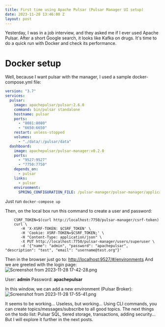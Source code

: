 ```yaml
---
title: First time using Apache Pulsar (Pulsar Manager UI setup)
date: 2023-11-28 13:46:00 Z
layout: post
---
```


Yesterday, I was in a job interview, and they asked me if I ever used Apache Pulsar.
After a short Google search, it looks like Kafka on drugs.
It's time to do a quick run with Docker and check its performance.

# Docker setup

Well, because I want pulsar with the manager, I used a sample docker-compose.yml file:

```yaml
version: "3.7"
services:
  pulsar:
    image: apachepulsar/pulsar:2.6.0
    command: bin/pulsar standalone
    hostname: pulsar
    ports:
      - "8081:8080"
      - "6650:6650"
    restart: unless-stopped
    volumes:
      - "./data/:/pulsar/data"
  dashboard:
    image: apachepulsar/pulsar-manager:v0.2.0
    ports:
      - "9527:9527"
      - "7750:7750"
    depends_on:
      - pulsar
    links:
      - pulsar
    environment:
      SPRING_CONFIGURATION_FILE: /pulsar-manager/pulsar-manager/application.properties
```

Just run ```docker-compose up```

Then, on the local box run this command to create a user and password:

```shell
    CSRF_TOKEN=$(curl http://localhost:7750/pulsar-manager/csrf-token)
    curl \
       -H 'X-XSRF-TOKEN: $CSRF_TOKEN' \
       -H 'Cookie: XSRF-TOKEN=$CSRF_TOKEN;' \
       -H "Content-Type: application/json" \
       -X PUT http://localhost:7750/pulsar-manager/users/superuser \
       -d '{"name": "admin", "password": "apachepulsar", "description": "test", "email": "username@test.org"}'
```

Then in the browser just go to: [http://localhost:9527/#/environments](http://localhost:9527/#/environments)
And we are greeted with the login page:
![Screenshot from 2023-11-28 17-42-28.png](/uploads/Screenshot%20from%202023-11-28%2017-42-28.png)

User: **admin**
Password: **apachepulsar**

In this window, we can add a new environment (Pulsar Broker):
![Screenshot from 2023-11-28 17-55-41.png](/uploads/Screenshot%20from%202023-11-28%2017-55-41.png)

It seems to be working... Useless, but working...
Using CLI commands, you can create topics/messages/subscribe to all good topics.
The next things on the todo list: Pulsar SQL, tiered storage, transactions, adding security...
But I will explore it further in the next posts. 





